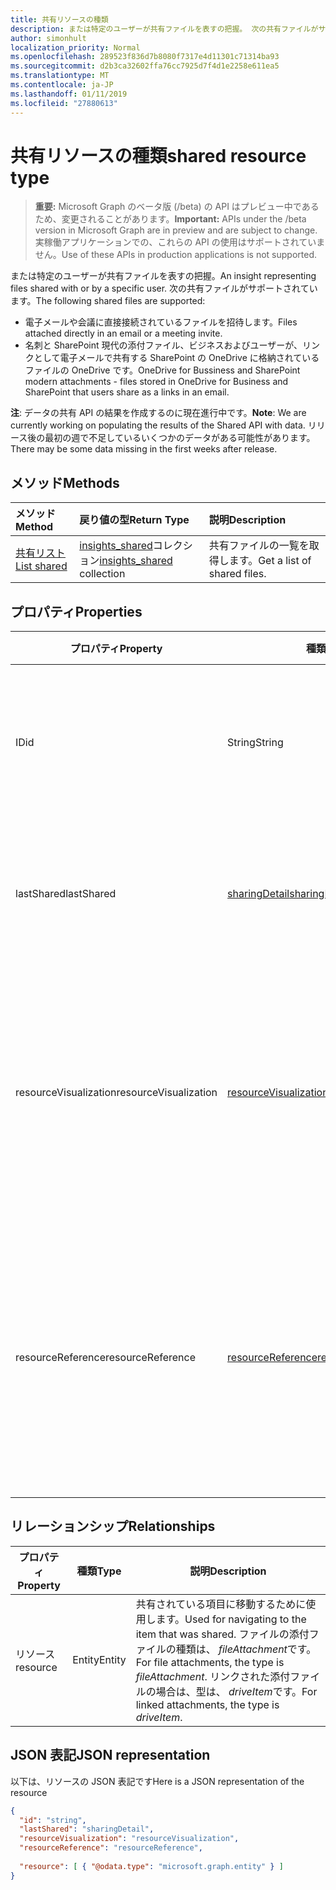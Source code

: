 ```yaml
---
title: 共有リソースの種類
description: または特定のユーザーが共有ファイルを表すの把握。 次の共有ファイルがサポートされています。
author: simonhult
localization_priority: Normal
ms.openlocfilehash: 289523f836d7b8080f7317e4d11301c71314ba93
ms.sourcegitcommit: d2b3ca32602ffa76cc7925d7f4d1e2258e611ea5
ms.translationtype: MT
ms.contentlocale: ja-JP
ms.lasthandoff: 01/11/2019
ms.locfileid: "27880613"
---
```

# <a name="shared-resource-type"></a><span data-ttu-id="6632a-104">共有リソースの種類</span><span class="sxs-lookup"><span data-stu-id="6632a-104">shared resource type</span></span>

> <span data-ttu-id="6632a-105">**重要:** Microsoft Graph のベータ版 (/beta) の API はプレビュー中であるため、変更されることがあります。</span><span class="sxs-lookup"><span data-stu-id="6632a-105">**Important:** APIs under the /beta version in Microsoft Graph are in preview and are subject to change.</span></span> <span data-ttu-id="6632a-106">実稼働アプリケーションでの、これらの API の使用はサポートされていません。</span><span class="sxs-lookup"><span data-stu-id="6632a-106">Use of these APIs in production applications is not supported.</span></span>

<span data-ttu-id="6632a-107">または特定のユーザーが共有ファイルを表すの把握。</span><span class="sxs-lookup"><span data-stu-id="6632a-107">An insight representing files shared with or by a specific user.</span></span> <span data-ttu-id="6632a-108">次の共有ファイルがサポートされています。</span><span class="sxs-lookup"><span data-stu-id="6632a-108">The following shared files are supported:</span></span>

- <span data-ttu-id="6632a-109">電子メールや会議に直接接続されているファイルを招待します。</span><span class="sxs-lookup"><span data-stu-id="6632a-109">Files attached directly in an email or a meeting invite.</span></span>
- <span data-ttu-id="6632a-110">名刺と SharePoint 現代の添付ファイル、ビジネスおよびユーザーが、リンクとして電子メールで共有する SharePoint の OneDrive に格納されているファイルの OneDrive です。</span><span class="sxs-lookup"><span data-stu-id="6632a-110">OneDrive for Bussiness and SharePoint modern attachments - files stored in OneDrive for Business and SharePoint that users share as a links in an email.</span></span>

<span data-ttu-id="6632a-111">**注**: データの共有 API の結果を作成するのに現在進行中です。</span><span class="sxs-lookup"><span data-stu-id="6632a-111">**Note**: We are currently working on populating the results of the Shared API with data.</span></span> <span data-ttu-id="6632a-112">リリース後の最初の週で不足しているいくつかのデータがある可能性があります。</span><span class="sxs-lookup"><span data-stu-id="6632a-112">There may be some data missing in the first weeks after release.</span></span>

## <a name="methods"></a><span data-ttu-id="6632a-113">メソッド</span><span class="sxs-lookup"><span data-stu-id="6632a-113">Methods</span></span>

| <span data-ttu-id="6632a-114">メソッド</span><span class="sxs-lookup"><span data-stu-id="6632a-114">Method</span></span>       | <span data-ttu-id="6632a-115">戻り値の型</span><span class="sxs-lookup"><span data-stu-id="6632a-115">Return Type</span></span>  |<span data-ttu-id="6632a-116">説明</span><span class="sxs-lookup"><span data-stu-id="6632a-116">Description</span></span>|
|:---------------|:--------|:----------|
|[<span data-ttu-id="6632a-117">共有リスト</span><span class="sxs-lookup"><span data-stu-id="6632a-117">List shared</span></span>](../api/insights-list-shared.md) |<span data-ttu-id="6632a-118">[insights_shared](insights-shared.md)コレクション</span><span class="sxs-lookup"><span data-stu-id="6632a-118">[insights_shared](insights-shared.md) collection</span></span>| <span data-ttu-id="6632a-119">共有ファイルの一覧を取得します。</span><span class="sxs-lookup"><span data-stu-id="6632a-119">Get a list of shared files.</span></span>|

## <a name="properties"></a><span data-ttu-id="6632a-120">プロパティ</span><span class="sxs-lookup"><span data-stu-id="6632a-120">Properties</span></span>

| <span data-ttu-id="6632a-121">プロパティ</span><span class="sxs-lookup"><span data-stu-id="6632a-121">Property</span></span>              | <span data-ttu-id="6632a-122">種類</span><span class="sxs-lookup"><span data-stu-id="6632a-122">Type</span></span>                      | <span data-ttu-id="6632a-123">説明</span><span class="sxs-lookup"><span data-stu-id="6632a-123">Description</span></span>  |
| -------------         |---------------            | -------------|
| <span data-ttu-id="6632a-124">ID</span><span class="sxs-lookup"><span data-stu-id="6632a-124">id</span></span>                    | <span data-ttu-id="6632a-125">String</span><span class="sxs-lookup"><span data-stu-id="6632a-125">String</span></span>                    | <span data-ttu-id="6632a-126">リレーションシップの一意の識別子です。</span><span class="sxs-lookup"><span data-stu-id="6632a-126">Unique identifier of the relationship.</span></span> <span data-ttu-id="6632a-127">読み取り専用です。</span><span class="sxs-lookup"><span data-stu-id="6632a-127">Read only.</span></span>        |
| <span data-ttu-id="6632a-128">lastShared</span><span class="sxs-lookup"><span data-stu-id="6632a-128">lastShared</span></span>            | [<span data-ttu-id="6632a-129">sharingDetail</span><span class="sxs-lookup"><span data-stu-id="6632a-129">sharingDetail</span></span>](insights-sharingdetail.md)                | <span data-ttu-id="6632a-130">共有アイテムに関する詳細情報です。</span><span class="sxs-lookup"><span data-stu-id="6632a-130">Details about the shared item.</span></span> <span data-ttu-id="6632a-131">読み取り専用です。</span><span class="sxs-lookup"><span data-stu-id="6632a-131">Read only.</span></span>        |
| <span data-ttu-id="6632a-132">resourceVisualization</span><span class="sxs-lookup"><span data-stu-id="6632a-132">resourceVisualization</span></span> | [<span data-ttu-id="6632a-133">resourceVisualization</span><span class="sxs-lookup"><span data-stu-id="6632a-133">resourceVisualization</span></span>](insights-resourcevisualization.md)                | <span data-ttu-id="6632a-134">プロパティは、時にドキュメントをビジュアル化を使用することができます。</span><span class="sxs-lookup"><span data-stu-id="6632a-134">Properties that you can use to visualize the document in your experience.</span></span> <span data-ttu-id="6632a-135">読み取り専用です。</span><span class="sxs-lookup"><span data-stu-id="6632a-135">Read-only</span></span>      |
| <span data-ttu-id="6632a-136">resourceReference</span><span class="sxs-lookup"><span data-stu-id="6632a-136">resourceReference</span></span>     | [<span data-ttu-id="6632a-137">resourceReference</span><span class="sxs-lookup"><span data-stu-id="6632a-137">resourceReference</span></span>](insights-resourcereference.md)                      | <span data-ttu-id="6632a-138">Url およびドキュメントの種類など、共有ドキュメントのプロパティを参照します。</span><span class="sxs-lookup"><span data-stu-id="6632a-138">Reference properties of the shared document, such as the url and type of the document.</span></span> <span data-ttu-id="6632a-139">読み取り専用です。</span><span class="sxs-lookup"><span data-stu-id="6632a-139">Read-only</span></span>       |

## <a name="relationships"></a><span data-ttu-id="6632a-140">リレーションシップ</span><span class="sxs-lookup"><span data-stu-id="6632a-140">Relationships</span></span>

| <span data-ttu-id="6632a-141">プロパティ</span><span class="sxs-lookup"><span data-stu-id="6632a-141">Property</span></span>      | <span data-ttu-id="6632a-142">種類</span><span class="sxs-lookup"><span data-stu-id="6632a-142">Type</span></span>          | <span data-ttu-id="6632a-143">説明</span><span class="sxs-lookup"><span data-stu-id="6632a-143">Description</span></span>  |
| ------------- |---------------| -------------|
| <span data-ttu-id="6632a-144">リソース</span><span class="sxs-lookup"><span data-stu-id="6632a-144">resource</span></span>      | <span data-ttu-id="6632a-145">Entity</span><span class="sxs-lookup"><span data-stu-id="6632a-145">Entity</span></span>        | <span data-ttu-id="6632a-146">共有されている項目に移動するために使用します。</span><span class="sxs-lookup"><span data-stu-id="6632a-146">Used for navigating to the item that was shared.</span></span> <span data-ttu-id="6632a-147">ファイルの添付ファイルの種類は、 *fileAttachment*です。</span><span class="sxs-lookup"><span data-stu-id="6632a-147">For file attachments, the type is *fileAttachment*.</span></span> <span data-ttu-id="6632a-148">リンクされた添付ファイルの場合は、型は、 *driveItem*です。</span><span class="sxs-lookup"><span data-stu-id="6632a-148">For linked attachments, the type is *driveItem*.</span></span> |

## <a name="json-representation"></a><span data-ttu-id="6632a-149">JSON 表記</span><span class="sxs-lookup"><span data-stu-id="6632a-149">JSON representation</span></span>
<span data-ttu-id="6632a-150">以下は、リソースの JSON 表記です</span><span class="sxs-lookup"><span data-stu-id="6632a-150">Here is a JSON representation of the resource</span></span>

```json
{
  "id": "string",
  "lastShared": "sharingDetail",
  "resourceVisualization": "resourceVisualization",
  "resourceReference": "resourceReference",
  
  "resource": [ { "@odata.type": "microsoft.graph.entity" } ]
}
```
